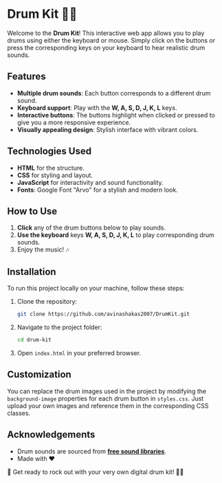 # Drum Kit 🎵🥁

Welcome to the **Drum Kit**! This interactive web app allows you to play drums using either the keyboard or mouse. Simply click on the buttons or press the corresponding keys on your keyboard to hear realistic drum sounds.

## Features
- **Multiple drum sounds**: Each button corresponds to a different drum sound.
- **Keyboard support**: Play with the **W, A, S, D, J, K, L** keys.
- **Interactive buttons**: The buttons highlight when clicked or pressed to give you a more responsive experience.
- **Visually appealing design**: Stylish interface with vibrant colors.

## Technologies Used
- **HTML** for the structure.
- **CSS** for styling and layout.
- **JavaScript** for interactivity and sound functionality.
- **Fonts**: Google Font "Arvo" for a stylish and modern look.

## How to Use
1. **Click** any of the drum buttons below to play sounds.
2. **Use the keyboard** keys **W, A, S, D, J, K, L** to play corresponding drum sounds.
3. Enjoy the music! 🎶

## Installation

To run this project locally on your machine, follow these steps:

1. Clone the repository:
   ```bash
   git clone https://github.com/avinashakas2007/DrumKit.git
   ```

2. Navigate to the project folder:
   ```bash
   cd drum-kit
   ```

3. Open `index.html` in your preferred browser.

## Customization

You can replace the drum images used in the project by modifying the `background-image` properties for each drum button in `styles.css`. Just upload your own images and reference them in the corresponding CSS classes.

## Acknowledgements
- Drum sounds are sourced from **[free sound libraries](https://www.freesound.org/)**.
- Made with ❤️ 


🎉 Get ready to rock out with your very own digital drum kit! 🥁🎶
